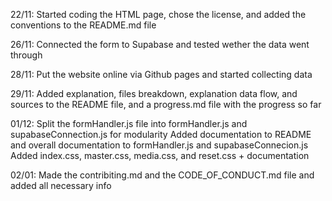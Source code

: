 22/11:
    Started coding the HTML page, chose the license, and added the conventions to the README.md file

26/11:
    Connected the form to Supabase and tested wether the data went through

28/11:
    Put the website online via Github pages and started collecting data

29/11:
    Added explanation, files breakdown, explanation data flow, and sources to the README file, and a progress.md file with the progress so far

01/12:
    Split the formHandler.js file into formHandler.js and supabaseConnection.js for modularity
    Added documentation to README and overall documentation to formHandler.js and supabaseConnecion.js
    Added index.css, master.css, media.css, and reset.css + documentation

02/01:
    Made the contribiting.md and the CODE_OF_CONDUCT.md file and added all necessary info
